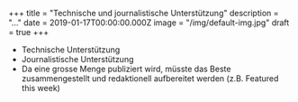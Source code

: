 +++
title = "Technische und journalistische Unterstützung"
description = "..."
date = 2019-01-17T00:00:00.000Z
image = "/img/default-img.jpg"
draft = true
+++

- Technische Unterstützung
- Journalistische Unterstützung
- Da eine grosse Menge publiziert wird, müsste das Beste zusammengestellt und redaktionell aufbereitet werden (z.B. Featured this week)